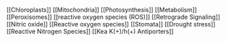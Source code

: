 [[Chloroplasts]]
[[Mitochondria]]
[[Photosynthesis]]
[[Metabolism]]
[[Peroxisomes]]
[[reactive oxygen species (ROS)]]
[[Retrograde Signaling]]
[[Nitric oxide]]
[[Reactive oxygen species]]
[[Stomata]]
[[Drought stress]]
[[Reactive Nitrogen Species]]
[[Kea K(+)/h(+) Antiporters]]

